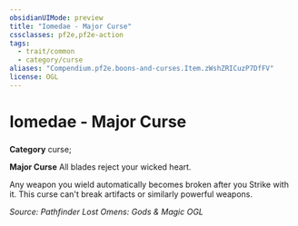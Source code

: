 ```yaml
---
obsidianUIMode: preview
title: "Iomedae - Major Curse"
cssclasses: pf2e,pf2e-action
tags:
  - trait/common
  - category/curse
aliases: "Compendium.pf2e.boons-and-curses.Item.zWshZRICuzP7DfFV"
license: OGL
---
```

# Iomedae - Major Curse

### 

**Category** curse; 




**Major Curse** All blades reject your wicked heart.

Any weapon you wield automatically becomes broken after you Strike with it. This curse can't break artifacts or similarly powerful weapons.

*Source: Pathfinder Lost Omens: Gods & Magic*
*OGL*